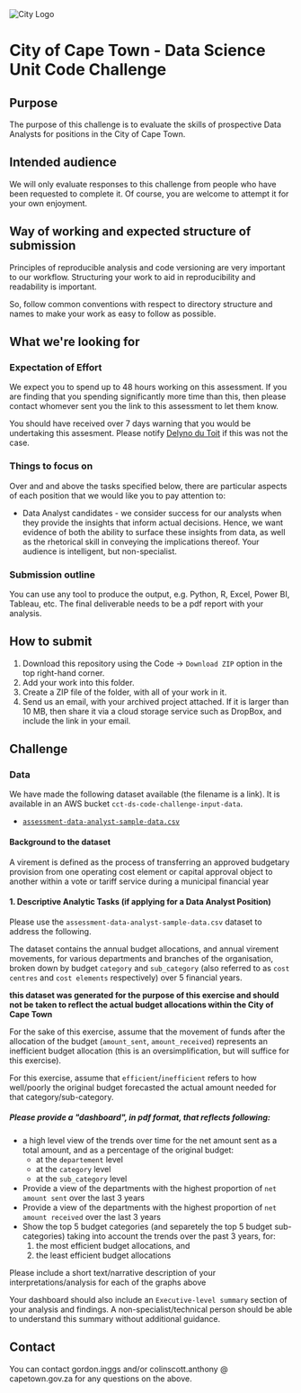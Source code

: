 
<img src="img/city_emblem.png" alt="City Logo"/>

# City of Cape Town - Data Science Unit Code Challenge

## Purpose

The purpose of this challenge is to evaluate the skills of prospective Data Analysts for positions in the City of Cape Town. 

## Intended audience

We will only evaluate responses to this challenge from people who have been requested to complete it. Of course, you are welcome to attempt it for your own enjoyment.

## Way of working and expected structure of submission
Principles of reproducible analysis and code versioning are very important to our workflow. Structuring your work to aid in reproducibility and readability is important. 

So, follow common conventions with respect to directory structure and names to make your work as easy to follow as possible.

## What we're looking for
### Expectation of Effort
We expect you to spend up to 48 hours working on this assessment. If you are finding that you spending significantly more time than this, then please contact whomever sent you the link to this assessment to let them know.

You should have received over 7 days warning that you would be undertaking this assesment. Please notify [Delyno du Toit](delyno.dutoit@capetown.gov.za) if this was not the case.

### Things to focus on
Over and and above the tasks specified below, there are particular aspects of each position that we would like you to pay attention to:

* Data Analyst candidates - we consider success for our analysts when they provide the insights that inform actual decisions. Hence, we want evidence of both the ability to surface these insights from data, as well as the rhetorical skill in conveying the implications thereof. Your audience is intelligent, but non-specialist.

### Submission outline
You can use any tool to produce the output, e.g. Python, R, Excel, Power BI, Tableau, etc. The final deliverable needs to be a pdf report with your analysis.

## How to submit
1. Download this repository using the Code -> `Download ZIP` option in the top right-hand corner.
2. Add your work into this folder.
3. Create a ZIP file of the folder, with all of your work in it.
4. Send us an email, with your archived project attached. If it is larger than 10 MB, then share it via a cloud storage service such as DropBox, and include the link in your email. 

## Challenge
### Data
We have made the following dataset available (the filename is a link). It is available in an AWS bucket `cct-ds-code-challenge-input-data`.
* [`assessment-data-analyst-sample-data.csv`](https://cct-budgets-code-challenge-input-data.s3.amazonaws.com/opm.assessment-data-analyst-sample-data.csv)

#### Background to the dataset
A virement is defined as the process of transferring an approved budgetary provision from one operating cost element or capital approval object to another within a vote or tariff service during a municipal financial year

#### 1. Descriptive Analytic Tasks (if applying for a Data Analyst Position)
Please use the `assessment-data-analyst-sample-data.csv` dataset to address the following.

The dataset contains the annual budget allocations, and annual virement movements, for various departments and branches of the organisation, broken down by budget `category` and `sub_category` (also referred to as `cost centres` and `cost elements` respectively) over 5 financial years.

**this dataset was generated for the purpose of this exercise and should not be taken to reflect the actual budget allocations within the City of Cape Town**

For the sake of this exercise, assume that the movement of funds after the allocation of the budget (`amount_sent`, `amount_received`) represents an inefficient budget allocation (this is an oversimplification, but will suffice for this exercise).

For this exercise, assume that `efficient`/`inefficient` refers to how well/poorly the original budget forecasted the actual amount needed for that category/sub-category.

##### Please provide a "dashboard", in pdf format, that reflects following:
* a high level view of the trends over time for the net amount sent as a total amount, and as a percentage of the original budget:
  * at the `departement` level
  * at the `category` level
  * at the `sub_category` level
* Provide a view of the departments with the highest proportion of `net amount sent` over the last 3 years
* Provide a view of the departments with the highest proportion of `net amount received` over the last 3 years
* Show the top 5 budget categories (and separetely the top 5 budget sub-categories) taking into account the trends over the past 3 years, for:
  1) the most efficient budget allocations, and
  2) the least efficient budget allocations

Please include a short text/narrative description of your interpretations/analysis for each of the graphs above

Your dashboard should also include an `Executive-level summary` section of your analysis and findings. A non-specialist/technical person should be able to understand this summary without additional guidance.

## Contact
You can contact gordon.inggs and/or colinscott.anthony @ capetown.gov.za for any questions on the above.
